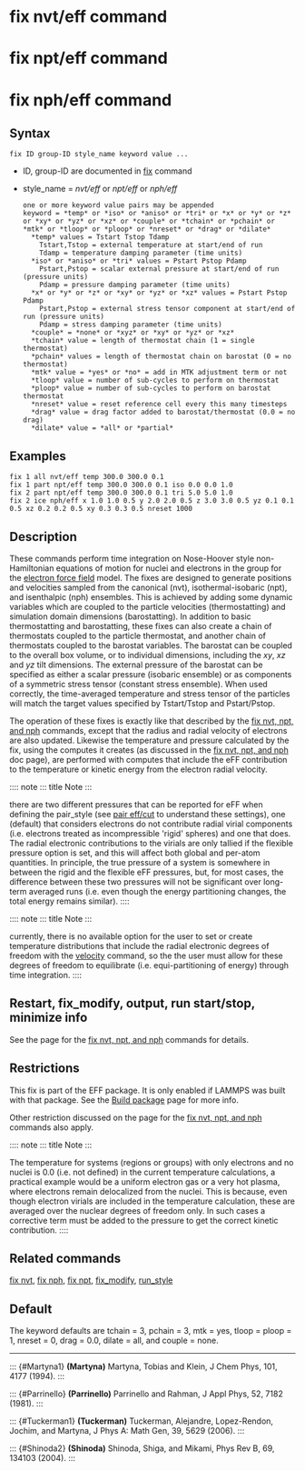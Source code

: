 # fix nvt/eff command

# fix npt/eff command

# fix nph/eff command

## Syntax

    fix ID group-ID style_name keyword value ...

-   ID, group-ID are documented in [fix](fix) command

-   style_name = *nvt/eff* or *npt/eff* or *nph/eff*

        one or more keyword value pairs may be appended
        keyword = *temp* or *iso* or *aniso* or *tri* or *x* or *y* or *z* or *xy* or *yz* or *xz* or *couple* or *tchain* or *pchain* or *mtk* or *tloop* or *ploop* or *nreset* or *drag* or *dilate*
          *temp* values = Tstart Tstop Tdamp
            Tstart,Tstop = external temperature at start/end of run
            Tdamp = temperature damping parameter (time units)
          *iso* or *aniso* or *tri* values = Pstart Pstop Pdamp
            Pstart,Pstop = scalar external pressure at start/end of run (pressure units)
            Pdamp = pressure damping parameter (time units)
          *x* or *y* or *z* or *xy* or *yz* or *xz* values = Pstart Pstop Pdamp
            Pstart,Pstop = external stress tensor component at start/end of run (pressure units)
            Pdamp = stress damping parameter (time units)
          *couple* = *none* or *xyz* or *xy* or *yz* or *xz*
          *tchain* value = length of thermostat chain (1 = single thermostat)
          *pchain* values = length of thermostat chain on barostat (0 = no thermostat)
          *mtk* value = *yes* or *no* = add in MTK adjustment term or not
          *tloop* value = number of sub-cycles to perform on thermostat
          *ploop* value = number of sub-cycles to perform on barostat thermostat
          *nreset* value = reset reference cell every this many timesteps
          *drag* value = drag factor added to barostat/thermostat (0.0 = no drag)
          *dilate* value = *all* or *partial*

## Examples

``` LAMMPS
fix 1 all nvt/eff temp 300.0 300.0 0.1
fix 1 part npt/eff temp 300.0 300.0 0.1 iso 0.0 0.0 1.0
fix 2 part npt/eff temp 300.0 300.0 0.1 tri 5.0 5.0 1.0
fix 2 ice nph/eff x 1.0 1.0 0.5 y 2.0 2.0 0.5 z 3.0 3.0 0.5 yz 0.1 0.1 0.5 xz 0.2 0.2 0.5 xy 0.3 0.3 0.5 nreset 1000
```

## Description

These commands perform time integration on Nose-Hoover style
non-Hamiltonian equations of motion for nuclei and electrons in the
group for the [electron force field](pair_eff) model. The fixes are
designed to generate positions and velocities sampled from the canonical
(nvt), isothermal-isobaric (npt), and isenthalpic (nph) ensembles. This
is achieved by adding some dynamic variables which are coupled to the
particle velocities (thermostatting) and simulation domain dimensions
(barostatting). In addition to basic thermostatting and barostatting,
these fixes can also create a chain of thermostats coupled to the
particle thermostat, and another chain of thermostats coupled to the
barostat variables. The barostat can be coupled to the overall box
volume, or to individual dimensions, including the *xy*, *xz* and *yz*
tilt dimensions. The external pressure of the barostat can be specified
as either a scalar pressure (isobaric ensemble) or as components of a
symmetric stress tensor (constant stress ensemble). When used correctly,
the time-averaged temperature and stress tensor of the particles will
match the target values specified by Tstart/Tstop and Pstart/Pstop.

The operation of these fixes is exactly like that described by the [fix
nvt, npt, and nph](fix_nh) commands, except that the radius and radial
velocity of electrons are also updated. Likewise the temperature and
pressure calculated by the fix, using the computes it creates (as
discussed in the [fix nvt, npt, and nph](fix_nh) doc page), are
performed with computes that include the eFF contribution to the
temperature or kinetic energy from the electron radial velocity.

:::: note
::: title
Note
:::

there are two different pressures that can be reported for eFF when
defining the pair_style (see [pair eff/cut](pair_eff) to understand
these settings), one (default) that considers electrons do not
contribute radial virial components (i.e. electrons treated as
incompressible \'rigid\' spheres) and one that does. The radial
electronic contributions to the virials are only tallied if the flexible
pressure option is set, and this will affect both global and per-atom
quantities. In principle, the true pressure of a system is somewhere in
between the rigid and the flexible eFF pressures, but, for most cases,
the difference between these two pressures will not be significant over
long-term averaged runs (i.e. even though the energy partitioning
changes, the total energy remains similar).
::::

:::: note
::: title
Note
:::

currently, there is no available option for the user to set or create
temperature distributions that include the radial electronic degrees of
freedom with the [velocity](velocity) command, so the the user must
allow for these degrees of freedom to equilibrate (i.e.
equi-partitioning of energy) through time integration.
::::

## Restart, fix_modify, output, run start/stop, minimize info

See the page for the [fix nvt, npt, and nph](fix_nh) commands for
details.

## Restrictions

This fix is part of the EFF package. It is only enabled if LAMMPS was
built with that package. See the [Build package](Build_package) page for
more info.

Other restriction discussed on the page for the [fix nvt, npt, and
nph](fix_nh) commands also apply.

:::: note
::: title
Note
:::

The temperature for systems (regions or groups) with only electrons and
no nuclei is 0.0 (i.e. not defined) in the current temperature
calculations, a practical example would be a uniform electron gas or a
very hot plasma, where electrons remain delocalized from the nuclei.
This is because, even though electron virials are included in the
temperature calculation, these are averaged over the nuclear degrees of
freedom only. In such cases a corrective term must be added to the
pressure to get the correct kinetic contribution.
::::

## Related commands

[fix nvt](fix_nh), [fix nph](fix_nh), [fix npt](fix_nh),
[fix_modify](fix_modify), [run_style](run_style)

## Default

The keyword defaults are tchain = 3, pchain = 3, mtk = yes, tloop =
ploop = 1, nreset = 0, drag = 0.0, dilate = all, and couple = none.

------------------------------------------------------------------------

::: {#Martyna1}
**(Martyna)** Martyna, Tobias and Klein, J Chem Phys, 101, 4177 (1994).
:::

::: {#Parrinello}
**(Parrinello)** Parrinello and Rahman, J Appl Phys, 52, 7182 (1981).
:::

::: {#Tuckerman1}
**(Tuckerman)** Tuckerman, Alejandre, Lopez-Rendon, Jochim, and Martyna,
J Phys A: Math Gen, 39, 5629 (2006).
:::

::: {#Shinoda2}
**(Shinoda)** Shinoda, Shiga, and Mikami, Phys Rev B, 69, 134103 (2004).
:::
